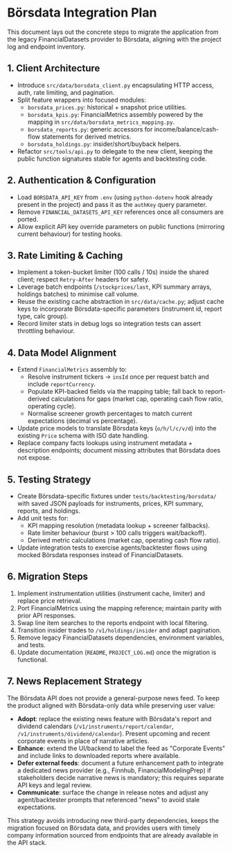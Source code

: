 # Börsdata Integration Plan

This document lays out the concrete steps to migrate the application from the legacy FinancialDatasets provider to Börsdata, aligning with the project log and endpoint inventory.

## 1. Client Architecture
- Introduce `src/data/borsdata_client.py` encapsulating HTTP access, auth, rate limiting, and pagination.
- Split feature wrappers into focused modules:
  - `borsdata_prices.py`: historical + snapshot price utilities.
  - `borsdata_kpis.py`: FinancialMetrics assembly powered by the mapping in `src/data/borsdata_metrics_mapping.py`.
  - `borsdata_reports.py`: generic accessors for income/balance/cash-flow statements for derived metrics.
  - `borsdata_holdings.py`: insider/short/buyback helpers.
- Refactor `src/tools/api.py` to delegate to the new client, keeping the public function signatures stable for agents and backtesting code.

## 2. Authentication & Configuration
- Load `BORSDATA_API_KEY` from `.env` (using `python-dotenv` hook already present in the project) and pass it as the `authKey` query parameter.
- Remove `FINANCIAL_DATASETS_API_KEY` references once all consumers are ported.
- Allow explicit API key override parameters on public functions (mirroring current behaviour) for testing hooks.

## 3. Rate Limiting & Caching
- Implement a token-bucket limiter (100 calls / 10s) inside the shared client; respect `Retry-After` headers for safety.
- Leverage batch endpoints (`/stockprices/last`, KPI summary arrays, holdings batches) to minimise call volume.
- Reuse the existing cache abstraction in `src/data/cache.py`; adjust cache keys to incorporate Börsdata-specific parameters (instrument id, report type, calc group).
- Record limiter stats in debug logs so integration tests can assert throttling behaviour.

## 4. Data Model Alignment
- Extend `FinancialMetrics` assembly to:
  - Resolve instrument tickers → `insId` once per request batch and include `reportCurrency`.
  - Populate KPI-backed fields via the mapping table; fall back to report-derived calculations for gaps (market cap, operating cash flow ratio, operating cycle).
  - Normalise screener growth percentages to match current expectations (decimal vs percentage).
- Update price models to translate Börsdata keys (`o/h/l/c/v/d`) into the existing `Price` schema with ISO date handling.
- Replace company facts lookups using instrument metadata + description endpoints; document missing attributes that Börsdata does not expose.

## 5. Testing Strategy
- Create Börsdata-specific fixtures under `tests/backtesting/borsdata/` with saved JSON payloads for instruments, prices, KPI summary, reports, and holdings.
- Add unit tests for:
  - KPI mapping resolution (metadata lookup + screener fallbacks).
  - Rate limiter behaviour (burst > 100 calls triggers wait/backoff).
  - Derived metric calculations (market cap, operating cash flow ratio).
- Update integration tests to exercise agents/backtester flows using mocked Börsdata responses instead of FinancialDatasets.

## 6. Migration Steps
1. Implement instrumentation utilities (instrument cache, limiter) and replace price retrieval.
2. Port FinancialMetrics using the mapping reference; maintain parity with prior API responses.
3. Swap line item searches to the reports endpoint with local filtering.
4. Transition insider trades to `/v1/holdings/insider` and adapt pagination.
5. Remove legacy FinancialDatasets dependencies, environment variables, and tests.
6. Update documentation (`README`, `PROJECT_LOG.md`) once the migration is functional.

## 7. News Replacement Strategy
The Börsdata API does not provide a general-purpose news feed. To keep the product aligned with Börsdata-only data while preserving user value:

- **Adopt**: replace the existing news feature with Börsdata's report and dividend calendars (`/v1/instruments/report/calendar`, `/v1/instruments/dividend/calendar`). Present upcoming and recent corporate events in place of narrative articles.
- **Enhance**: extend the UI/backend to label the feed as "Corporate Events" and include links to downloaded reports where available.
- **Defer external feeds**: document a future enhancement path to integrate a dedicated news provider (e.g., Finnhub, FinancialModelingPrep) if stakeholders decide narrative news is mandatory; this requires separate API keys and legal review.
- **Communicate**: surface the change in release notes and adjust any agent/backtester prompts that referenced "news" to avoid stale expectations.

This strategy avoids introducing new third-party dependencies, keeps the migration focused on Börsdata data, and provides users with timely company information sourced from endpoints that are already available in the API stack.
